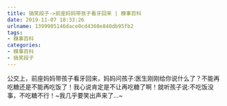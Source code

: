 ```yaml
---
title: 搞笑段子->前座妈妈带孩子看牙回来 | 糗事百科
date: 2019-11-07 18:33:26
urlname: 1399905146dace0cd4360e840db95fb2
tags: 
- 糗事百科
categories:
- 糗事百科
- 搞笑段子
---
```

公交上，前座妈妈带孩子看牙回来，妈妈问孩子:医生刚刚给你说什么了？不能再吃糖还是不能再吃饭了！我心说肯定是不让再吃糖了啊！就听孩子说:不吃饭没事，不吃糖不行！~我几乎要笑出声来了…~


